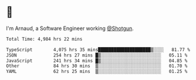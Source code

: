 # 👋

I'm Arnaud, a Software Engineer working [@Shotgun](https://shotgun.live).

<!--START_SECTION:waka-->

```txt
Total Time: 4,984 hrs 22 mins

TypeScript        4,075 hrs 35 mins████████████████████▒░░░░   81.77 %
JSON              254 hrs 27 mins █▒░░░░░░░░░░░░░░░░░░░░░░░   05.11 %
JavaScript        241 hrs 34 mins █▒░░░░░░░░░░░░░░░░░░░░░░░   04.85 %
Other             84 hrs 30 mins  ▒░░░░░░░░░░░░░░░░░░░░░░░░   01.70 %
YAML              62 hrs 25 mins  ▒░░░░░░░░░░░░░░░░░░░░░░░░   01.25 %
```

<!--END_SECTION:waka-->
